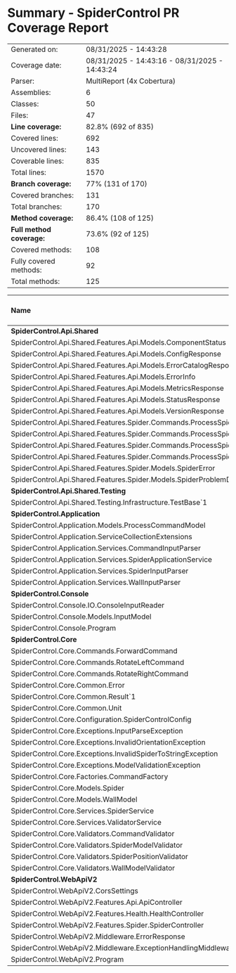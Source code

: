 # Summary - SpiderControl PR Coverage Report
|||
|:---|:---|
| Generated on: | 08/31/2025 - 14:43:28 |
| Coverage date: | 08/31/2025 - 14:43:16 - 08/31/2025 - 14:43:24 |
| Parser: | MultiReport (4x Cobertura) |
| Assemblies: | 6 |
| Classes: | 50 |
| Files: | 47 |
| **Line coverage:** | 82.8% (692 of 835) |
| Covered lines: | 692 |
| Uncovered lines: | 143 |
| Coverable lines: | 835 |
| Total lines: | 1570 |
| **Branch coverage:** | 77% (131 of 170) |
| Covered branches: | 131 |
| Total branches: | 170 |
| **Method coverage:** | 86.4% (108 of 125) |
| **Full method coverage:** | 73.6% (92 of 125) |
| Covered methods: | 108 |
| Fully covered methods: | 92 |
| Total methods: | 125 |

|**Name**|**Covered**|**Uncovered**|**Coverable**|**Total**|**Line coverage**|**Covered**|**Total**|**Branch coverage**|**Covered**|**Total**|**Method coverage**|**Full method coverage**|
|:---|---:|---:|---:|---:|---:|---:|---:|---:|---:|---:|---:|---:|
|**SpiderControl.Api.Shared**|**51**|**2**|**53**|**186**|**96.2%**|**2**|**2**|**100%**|**20**|**22**|**90.9%**|**90.9%**|
|SpiderControl.Api.Shared.Features.Api.Models.ComponentStatus|1|0|1|5|100%|0|0||1|1|100%|100%|
|SpiderControl.Api.Shared.Features.Api.Models.ConfigResponse|2|0|2|5|100%|0|0||2|2|100%|100%|
|SpiderControl.Api.Shared.Features.Api.Models.ErrorCatalogResponse|1|0|1|5|100%|0|0||1|1|100%|100%|
|SpiderControl.Api.Shared.Features.Api.Models.ErrorInfo|1|0|1|5|100%|0|0||1|1|100%|100%|
|SpiderControl.Api.Shared.Features.Api.Models.MetricsResponse|2|0|2|5|100%|0|0||2|2|100%|100%|
|SpiderControl.Api.Shared.Features.Api.Models.StatusResponse|1|0|1|5|100%|0|0||1|1|100%|100%|
|SpiderControl.Api.Shared.Features.Api.Models.VersionResponse|1|0|1|4|100%|0|0||1|1|100%|100%|
|SpiderControl.Api.Shared.Features.Spider.Commands.ProcessSpiderCommand|3|0|3|56|100%|0|0||3|3|100%|100%|
|SpiderControl.Api.Shared.Features.Spider.Commands.ProcessSpiderCommandHandler|26|0|26|56|100%|2|2|100%|2|2|100%|100%|
|SpiderControl.Api.Shared.Features.Spider.Commands.ProcessSpiderCommandRequest|3|0|3|10|100%|0|0||3|3|100%|100%|
|SpiderControl.Api.Shared.Features.Spider.Commands.ProcessSpiderCommandResponse|1|0|1|6|100%|0|0||1|1|100%|100%|
|SpiderControl.Api.Shared.Features.Spider.Models.SpiderError|0|2|2|7|0%|0|0||0|2|0%|0%|
|SpiderControl.Api.Shared.Features.Spider.Models.SpiderProblemDetails|9|0|9|17|100%|0|0||2|2|100%|100%|
|**SpiderControl.Api.Shared.Testing**|**5**|**6**|**11**|**24**|**45.4%**|**0**|**0**|****|**1**|**2**|**50%**|**50%**|
|SpiderControl.Api.Shared.Testing.Infrastructure.TestBase`1|5|6|11|24|45.4%|0|0||1|2|50%|50%|
|**SpiderControl.Application**|**154**|**14**|**168**|**316**|**91.6%**|**44**|**54**|**81.4%**|**14**|**14**|**100%**|**71.4%**|
|SpiderControl.Application.Models.ProcessCommandModel|3|0|3|8|100%|0|0||3|3|100%|100%|
|SpiderControl.Application.ServiceCollectionExtensions|11|0|11|27|100%|0|0||1|1|100%|100%|
|SpiderControl.Application.Services.CommandInputParser|21|0|21|41|100%|8|8|100%|2|2|100%|100%|
|SpiderControl.Application.Services.SpiderApplicationService|59|5|64|111|92.1%|17|24|70.8%|4|4|100%|50%|
|SpiderControl.Application.Services.SpiderInputParser|34|6|40|74|85%|12|14|85.7%|2|2|100%|50%|
|SpiderControl.Application.Services.WallInputParser|26|3|29|55|89.6%|7|8|87.5%|2|2|100%|50%|
|**SpiderControl.Console**|**36**|**41**|**77**|**147**|**46.7%**|**4**|**6**|**66.6%**|**7**|**9**|**77.7%**|**66.6%**|
|SpiderControl.Console.IO.ConsoleInputReader|27|3|30|59|90%|4|6|66.6%|3|3|100%|66.6%|
|SpiderControl.Console.Models.InputModel|9|0|9|15|100%|0|0||4|4|100%|100%|
|SpiderControl.Console.Program|0|38|38|73|0%|0|0||0|2|0%|0%|
|**SpiderControl.Core**|**227**|**29**|**256**|**495**|**88.6%**|**57**|**68**|**83.8%**|**42**|**52**|**80.7%**|**65.3%**|
|SpiderControl.Core.Commands.ForwardCommand|9|1|10|25|90%|9|10|90%|2|2|100%|50%|
|SpiderControl.Core.Commands.RotateLeftCommand|3|0|3|13|100%|0|0||1|1|100%|100%|
|SpiderControl.Core.Commands.RotateRightCommand|3|0|3|13|100%|0|0||1|1|100%|100%|
|SpiderControl.Core.Common.Error|0|1|1|3|0%|0|0||0|1|0%|0%|
|SpiderControl.Core.Common.Result`1|11|0|11|18|100%|0|0||6|6|100%|100%|
|SpiderControl.Core.Common.Unit|1|0|1|3|100%|0|0||1|1|100%|100%|
|SpiderControl.Core.Configuration.SpiderControlConfig|1|0|1|6|100%|0|0||1|1|100%|100%|
|SpiderControl.Core.Exceptions.InputParseException|0|2|2|11|0%|0|0||0|2|0%|0%|
|SpiderControl.Core.Exceptions.InvalidOrientationException|0|2|2|9|0%|0|0||0|2|0%|0%|
|SpiderControl.Core.Exceptions.InvalidSpiderToStringException|0|2|2|9|0%|0|0||0|2|0%|0%|
|SpiderControl.Core.Exceptions.ModelValidationException|0|11|11|22|0%|0|0||0|3|0%|0%|
|SpiderControl.Core.Factories.CommandFactory|9|0|9|19|100%|6|6|100%|1|1|100%|100%|
|SpiderControl.Core.Models.Spider|58|5|63|90|92%|17|22|77.2%|11|11|100%|54.5%|
|SpiderControl.Core.Models.WallModel|7|0|7|13|100%|0|0||3|3|100%|100%|
|SpiderControl.Core.Services.SpiderService|30|3|33|60|90.9%|8|10|80%|3|3|100%|66.6%|
|SpiderControl.Core.Services.ValidatorService|56|2|58|98|96.5%|16|18|88.8%|7|7|100%|85.7%|
|SpiderControl.Core.Validators.CommandValidator|8|0|8|21|100%|0|0||2|2|100%|100%|
|SpiderControl.Core.Validators.SpiderModelValidator|12|0|12|22|100%|0|0||1|1|100%|100%|
|SpiderControl.Core.Validators.SpiderPositionValidator|10|0|10|22|100%|1|2|50%|1|1|100%|100%|
|SpiderControl.Core.Validators.WallModelValidator|9|0|9|18|100%|0|0||1|1|100%|100%|
|**SpiderControl.WebApiV2**|**219**|**51**|**270**|**468**|**81.1%**|**24**|**40**|**60%**|**24**|**26**|**92.3%**|**80.7%**|
|SpiderControl.WebApiV2.CorsSettings|4|0|4|9|100%|0|0||4|4|100%|100%|
|SpiderControl.WebApiV2.Features.Api.ApiController|67|12|79|142|84.8%|2|4|50%|8|9|88.8%|88.8%|
|SpiderControl.WebApiV2.Features.Health.HealthController|23|0|23|55|100%|2|4|50%|4|4|100%|100%|
|SpiderControl.WebApiV2.Features.Spider.SpiderController|41|14|55|101|74.5%|14|18|77.7%|2|2|100%|50%|
|SpiderControl.WebApiV2.Middleware.ErrorResponse|1|0|1|3|100%|0|0||1|1|100%|100%|
|SpiderControl.WebApiV2.Middleware.ExceptionHandlingMiddleware|10|22|32|50|31.2%|0|6|0%|2|3|66.6%|33.3%|
|SpiderControl.WebApiV2.Program|73|3|76|108|96%|6|8|75%|3|3|100%|66.6%|

